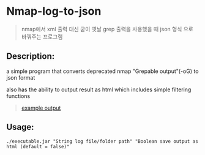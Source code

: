 # Nmap-log-to-json

>nmap에서 xml 출력 대신 굳이 옛날 grep 출력을 사용했을 때 json 형식 으로 바꿔주는 프로그램

## Description:
a simple program that converts deprecated nmap "Grepable output"(-oG) to json format

also has the ability to output result as html which includes simple filtering functions

>[example output](https://junheah.github.io/Nmap-log-to-json/)

## Usage:
```
./executable.jar "String log file/folder path" "Boolean save output as html (default = false)"
```


